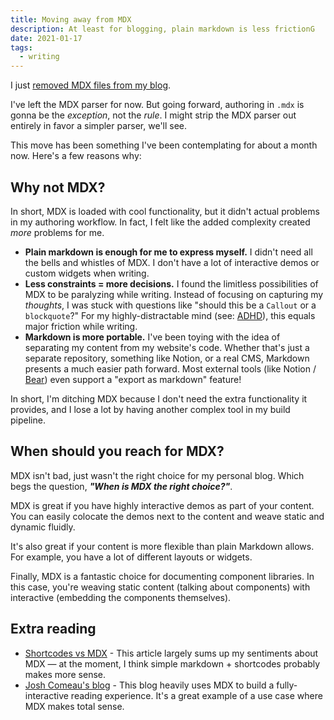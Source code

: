 ```yaml
---
title: Moving away from MDX
description: At least for blogging, plain markdown is less frictionG
date: 2021-01-17
tags:
  - writing
---
```


I just [removed MDX files from my blog](https://github.com/benjamminj/portfolio/pull/162).

I've left the MDX parser for now. But going forward, authoring in `.mdx` is gonna be the _exception_, not the _rule_. I might strip the MDX parser out entirely in favor a simpler parser, we'll see.

This move has been something I've been contemplating for about a month now. Here's a few reasons why:

## Why not MDX?

In short, MDX is loaded with cool functionality, but it didn't actual problems in my authoring workflow. In fact, I felt like the added complexity created _more_ problems for me.

- **Plain markdown is enough for me to express myself.** I didn't need all the bells and whistles of MDX. I don't have a lot of interactive demos or custom widgets when writing.
- **Less constraints = more decisions.** I found the limitless possibilities of MDX to be paralyzing while writing. Instead of focusing on capturing my _thoughts_, I was stuck with questions like "should this be a `Callout` or a `blockquote`?" For my highly-distractable mind (see: [ADHD](https://www.additudemag.com/adhd-in-adults/)), this equals major friction while writing.
- **Markdown is more portable.** I've been toying with the idea of separating my content from my website's code. Whether that's just a separate repository, something like Notion, or a real CMS, Markdown presents a much easier path forward. Most external tools (like Notion / [Bear](https://bear.app/)) even support a "export as markdown" feature!

In short, I'm ditching MDX because I don't need the extra functionality it provides, and I lose a lot by having another complex tool in my build pipeline.

## When should you reach for MDX?

MDX isn't bad, just wasn't the right choice for my personal blog. Which begs the question, _**"When is MDX the right choice?"**_.

MDX is great if you have highly interactive demos as part of your content. You can easily colocate the demos next to the content and weave static and dynamic fluidly.

It's also great if your content is more flexible than plain Markdown allows. For example, you have a lot of different layouts or widgets.

Finally, MDX is a fantastic choice for documenting component libraries. In this case, you're weaving static content (talking about components) with interactive (embedding the components themselves).

## Extra reading

- [Shortcodes vs MDX](https://www.swyx.io/shortcodes-vs-mdx-3d4e/) - This article largely sums up my sentiments about MDX — at the moment, I think simple markdown + shortcodes probably makes more sense.
- [Josh Comeau's blog](https://www.joshwcomeau.com/blog/how-i-built-my-blog/) - This blog heavily uses MDX to build a fully-interactive reading experience. It's a great example of a use case where MDX makes total sense.
